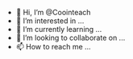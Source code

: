 - 👋 Hi, I’m @Coointeach
- 👀 I’m interested in ...
- 🌱 I’m currently learning ...
- 💞️ I’m looking to collaborate on ...
- 📫 How to reach me ...

<!---
Coointeach/Coointeach is a ✨ special ✨ repository because its `README.md` (this file) appears on your GitHub profile.
You can click the Preview link to take a look at your changes.
--->
